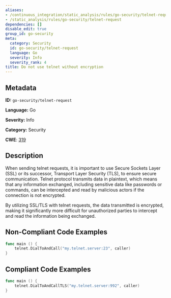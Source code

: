```yaml
---
aliases:
- /continuous_integration/static_analysis/rules/go-security/telnet-request
- /static_analysis/rules/go-security/telnet-request
dependencies: []
disable_edit: true
group_id: go-security
meta:
  category: Security
  id: go-security/telnet-request
  language: Go
  severity: Info
  severity_rank: 4
title: Do not use telnet without encryption
---
```

<!--  SOURCED FROM https://github.com/DataDog/datadog-static-analyzer-rule-docs -->


## Metadata
**ID:** `go-security/telnet-request`

**Language:** Go

**Severity:** Info

**Category:** Security

**CWE**: [319](https://cwe.mitre.org/data/definitions/319.html)

## Description
When sending telnet requests, it is important to use Secure Sockets Layer (SSL) or its successor, Transport Layer Security (TLS), to ensure secure communication. Telnet protocol transmits data in plaintext, which means that any information exchanged, including sensitive data like passwords or commands, can be intercepted and read by malicious actors if the connection is not encrypted.

By utilizing SSL/TLS with telnet requests, the data transmitted is encrypted, making it significantly more difficult for unauthorized parties to intercept and read the information being exchanged.

## Non-Compliant Code Examples
```go
func main () {
    telnet.DialToAndCall("my.telnet.server:23", caller)
}
```

## Compliant Code Examples
```go
func main () {
    telnet.DialToAndCallTLS("my.telnet.server:992", caller)
}
```
